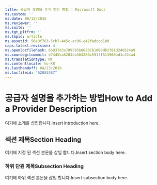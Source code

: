 ```yaml
---
title: 공급자 설명을 추가 하는 방법 | Microsoft Docs
ms.custom: ''
ms.date: 09/12/2016
ms.reviewer: ''
ms.suite: ''
ms.tgt_pltfrm: ''
ms.topic: article
ms.assetid: 56e8f763-5cb7-445c-ac96-c42fadccd18d
caps.latest.revision: 4
ms.openlocfilehash: 6b937d3a709595b66201b1608db2781d246024a9
ms.sourcegitcommit: e7445ba8203da304286c591ff513900ad1c244a4
ms.translationtype: MT
ms.contentlocale: ko-KR
ms.lasthandoff: 04/23/2019
ms.locfileid: "62083487"
---
```

# <a name="how-to-add-a-provider-description"></a><span data-ttu-id="4eccc-102">공급자 설명을 추가하는 방법</span><span class="sxs-lookup"><span data-stu-id="4eccc-102">How to Add a Provider Description</span></span>

<span data-ttu-id="4eccc-103">여기에 소개를 삽입합니다.</span><span class="sxs-lookup"><span data-stu-id="4eccc-103">Insert introduction here.</span></span>

## <a name="section-heading"></a><span data-ttu-id="4eccc-104">섹션 제목</span><span class="sxs-lookup"><span data-stu-id="4eccc-104">Section Heading</span></span>

<span data-ttu-id="4eccc-105">여기에 지정 된 섹션 본문을 삽입 합니다.</span><span class="sxs-lookup"><span data-stu-id="4eccc-105">Insert section body here.</span></span>

### <a name="subsection-heading"></a><span data-ttu-id="4eccc-106">하위 단원 제목</span><span class="sxs-lookup"><span data-stu-id="4eccc-106">Subsection Heading</span></span>

<span data-ttu-id="4eccc-107">여기에 하위 섹션 본문을 삽입 합니다.</span><span class="sxs-lookup"><span data-stu-id="4eccc-107">Insert subsection body here.</span></span>

